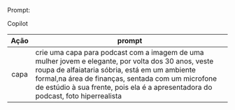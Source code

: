 Prompt:


Copilot


|   Ação   | prompt                                                                                                                                                                                                                                                                         |
| :------: | ------------------------------------------------------------------------------------------------------------------------------------------------------------|
|  capa  | crie uma capa para podcast com a imagem de uma mulher jovem e elegante, por volta dos 30 anos, veste roupa de alfaiataria sóbria, está em um ambiente formal,na área de finanças, sentada com um microfone de estúdio à sua frente, pois ela é a apresentadora do podcast, foto hiperrealista |                                                      


